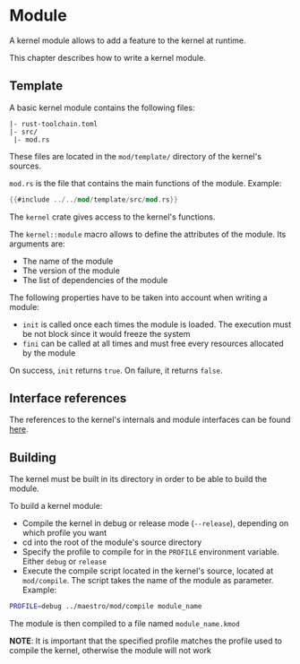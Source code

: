 # Module

A kernel module allows to add a feature to the kernel at runtime.

This chapter describes how to write a kernel module.



## Template

A basic kernel module contains the following files:

```
|- rust-toolchain.toml
|- src/
 |- mod.rs
```

These files are located in the `mod/template/` directory of the kernel's sources.

`mod.rs` is the file that contains the main functions of the module. Example:

```rust
{{#include ../../mod/template/src/mod.rs}}
```

The `kernel` crate gives access to the kernel's functions.

The `kernel::module` macro allows to define the attributes of the module. Its arguments are:
- The name of the module
- The version of the module
- The list of dependencies of the module

The following properties have to be taken into account when writing a module:
- `init` is called once each times the module is loaded. The execution must be not block since it would freeze the system
- `fini` can be called at all times and must free every resources allocated by the module

On success, `init` returns `true`. On failure, it returns `false`.



## Interface references

The references to the kernel's internals and module interfaces can be found [here](references/kernel/index.html).



## Building

The kernel must be built in its directory in order to be able to build the module.

To build a kernel module:
- Compile the kernel in debug or release mode (`--release`), depending on which profile you want
- cd into the root of the module's source directory
- Specify the profile to compile for in the `PROFILE` environment variable. Either `debug` or `release`
- Execute the compile script located in the kernel's source, located at `mod/compile`. The script takes the name of the module as parameter. Example:
```sh
PROFILE=debug ../maestro/mod/compile module_name
```

The module is then compiled to a file named `module_name.kmod`

**NOTE**: It is important that the specified profile matches the profile used to compile the kernel, otherwise the module will not work
